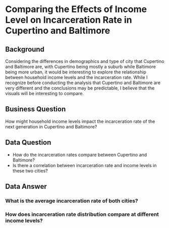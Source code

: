 # Comparing the Effects of Income Level on Incarceration Rate in Cupertino and Baltimore
## Background
Considering the differences in demographics and type of city that Cupertino and Baltimore are, with Cupertino being mostly a suburb while Baltimore being more urban, it would be interesting to explore the relationship between household income levels and the incarceration rate. While I recognize before conducting the analysis that Cupertino and Baltimore are very different and the conclusions may be predictable, I believe that the visuals will be interesting to compare.
## Business Question
How might household income levels impact the incarceration rate of the next generation in Cupertino and Baltimore?
## Data Question
 - How do the incarceration rates compare between Cupertino and Baltimore?
 - Is there a correlation between incarceration rate and income levels in these two cities?
## Data Answer
### What is the average incarceration rate of both cities?
### How does incarceration rate distribution compare at different income levels?
